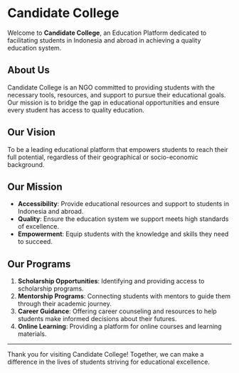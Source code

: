 # Candidate College

Welcome to **Candidate College**, an Education Platform dedicated to facilitating students in Indonesia and abroad in achieving a quality education system.

## About Us

Candidate College is an NGO committed to providing students with the necessary tools, resources, and support to pursue their educational goals. Our mission is to bridge the gap in educational opportunities and ensure every student has access to quality education.

## Our Vision

To be a leading educational platform that empowers students to reach their full potential, regardless of their geographical or socio-economic background.

## Our Mission

- **Accessibility**: Provide educational resources and support to students in Indonesia and abroad.
- **Quality**: Ensure the education system we support meets high standards of excellence.
- **Empowerment**: Equip students with the knowledge and skills they need to succeed.

## Our Programs

1. **Scholarship Opportunities**: Identifying and providing access to scholarship programs.
2. **Mentorship Programs**: Connecting students with mentors to guide them through their academic journey.
3. **Career Guidance**: Offering career counseling and resources to help students make informed decisions about their futures.
4. **Online Learning**: Providing a platform for online courses and learning materials.


---

Thank you for visiting Candidate College! Together, we can make a difference in the lives of students striving for educational excellence.


